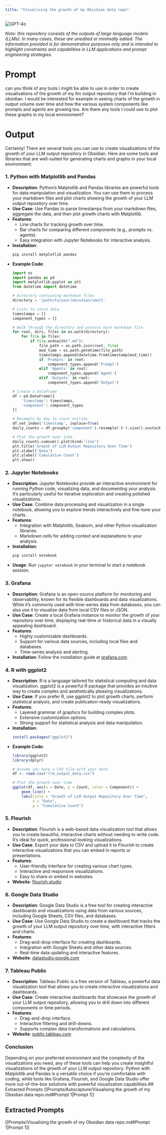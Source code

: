 ```yaml
---
title: "Visualising the growth of my Obsidian data repo"
---
```

![GPT-4o](https://img.shields.io/badge/GPT--4o-3333FF?style=for-the-badge&logo=openai&logoColor=white)



*Note: this repository consists of the outputs of large language models (LLMs). In many cases, these are unedited or minimally edited. The information provided is for demonstrative purposes only and is intended to highlight constraints and capabilities in LLM applications and prompt engineering strategies.*


# Prompt

can you think of any tools i might be able to use in order to create visualisations of the growth of my llm output repository that I'm building in obsidian. I would be interested for example in seeing charts of the growth in output volume over time and how the various system components like prompts and agents are growing too. Are there any tools I could use to plot these graphs in my local environment?

# Output
Certainly! There are several tools you can use to create visualizations of the growth of your LLM output repository in Obsidian. Here are some tools and libraries that are well-suited for generating charts and graphs in your local environment:

### **1. Python with Matplotlib and Pandas**
   - **Description**: Python’s Matplotlib and Pandas libraries are powerful tools for data manipulation and visualization. You can use them to process your markdown files and plot charts showing the growth of your LLM output repository over time.
   - **Use Case**: Use Pandas to parse timestamps from your markdown files, aggregate the data, and then plot growth charts with Matplotlib.
   - **Features**:
     - Line charts for tracking growth over time.
     - Bar charts for comparing different components (e.g., prompts vs. agents).
     - Easy integration with Jupyter Notebooks for interactive analysis.
   - **Installation**:
     ```bash
     pip install matplotlib pandas
     ```
   - **Example Code**:
     ```python
     import os
     import pandas as pd
     import matplotlib.pyplot as plt
     from datetime import datetime

     # Directory containing markdown files
     directory = '/path/to/your/obsidian/vault'

     # Lists to store data
     timestamps = []
     component_types = []

     # Walk through the directory and process each markdown file
     for root, dirs, files in os.walk(directory):
         for file in files:
             if file.endswith(".md"):
                 file_path = os.path.join(root, file)
                 mod_time = os.path.getmtime(file_path)
                 timestamps.append(datetime.fromtimestamp(mod_time))
                 if 'Prompts' in root:
                     component_types.append('Prompt')
                 elif 'Agents' in root:
                     component_types.append('Agent')
                 elif 'Outputs' in root:
                     component_types.append('Output')

     # Create a DataFrame
     df = pd.DataFrame({
         'timestamp': timestamps,
         'component': component_types
     })

     # Resample by day to count entries
     df.set_index('timestamp', inplace=True)
     daily_counts = df.groupby('component').resample('D').size().unstack(fill_value=0)

     # Plot the growth over time
     daily_counts.cumsum().plot(kind='line')
     plt.title('Growth of LLM Output Repository Over Time')
     plt.xlabel('Date')
     plt.ylabel('Cumulative Count')
     plt.show()
     ```

### **2. Jupyter Notebooks**
   - **Description**: Jupyter Notebooks provide an interactive environment for running Python code, visualizing data, and documenting your analysis. It’s particularly useful for iterative exploration and creating polished visualizations.
   - **Use Case**: Combine data processing and visualization in a single notebook, allowing you to explore trends interactively and fine-tune your charts.
   - **Features**:
     - Integration with Matplotlib, Seaborn, and other Python visualization libraries.
     - Markdown cells for adding context and explanations to your analysis.
   - **Installation**:
     ```bash
     pip install notebook
     ```
   - **Usage**: Run `jupyter notebook` in your terminal to start a notebook session.

### **3. Grafana**
   - **Description**: Grafana is an open-source platform for monitoring and observability, known for its flexible dashboards and data visualizations. While it’s commonly used with time-series data from databases, you can also use it to visualize data from local CSV files or JSON.
   - **Use Case**: Create a local Grafana instance to monitor the growth of your repository over time, displaying real-time or historical data in a visually appealing dashboard.
   - **Features**:
     - Highly customizable dashboards.
     - Support for various data sources, including local files and databases.
     - Time-series analysis and alerting.
   - **Installation**: Follow the installation guide at [grafana.com](https://grafana.com/grafana/download).

### **4. R with ggplot2**
   - **Description**: R is a language tailored for statistical computing and data visualization. ggplot2 is a powerful R package that provides an intuitive way to create complex and aesthetically pleasing visualizations.
   - **Use Case**: If you prefer R, use ggplot2 to plot growth charts, perform statistical analysis, and create publication-ready visualizations.
   - **Features**:
     - Layered grammar of graphics for building complex plots.
     - Extensive customization options.
     - Strong support for statistical analysis and data manipulation.
   - **Installation**:
     ```r
     install.packages("ggplot2")
     ```
   - **Example Code**:
     ```r
     library(ggplot2)
     library(dplyr)
     
     # Assume you have a CSV file with your data
     df <- read.csv("llm_output_data.csv")
     
     # Plot the growth over time
     ggplot(df, aes(x = Date, y = Count, color = Component)) +
         geom_line() +
         labs(title = "Growth of LLM Output Repository Over Time",
              x = "Date",
              y = "Cumulative Count")
     ```

### **5. Flourish**
   - **Description**: Flourish is a web-based data visualization tool that allows you to create beautiful, interactive charts without needing to write code. It’s ideal for quick, professional-looking visualizations.
   - **Use Case**: Export your data to CSV and upload it to Flourish to create interactive visualizations that you can embed in reports or presentations.
   - **Features**:
     - User-friendly interface for creating various chart types.
     - Interactive and responsive visualizations.
     - Easy to share or embed in websites.
   - **Website**: [flourish.studio](https://flourish.studio/)

### **6. Google Data Studio**
   - **Description**: Google Data Studio is a free tool for creating interactive dashboards and visualizations using data from various sources, including Google Sheets, CSV files, and databases.
   - **Use Case**: Use Google Data Studio to create a dashboard that tracks the growth of your LLM output repository over time, with interactive filters and charts.
   - **Features**:
     - Drag-and-drop interface for creating dashboards.
     - Integration with Google Sheets and other data sources.
     - Real-time data updating and interactive features.
   - **Website**: [datastudio.google.com](https://datastudio.google.com/)

### **7. Tableau Public**
   - **Description**: Tableau Public is a free version of Tableau, a powerful data visualization tool that allows you to create interactive visualizations and dashboards.
   - **Use Case**: Create interactive dashboards that showcase the growth of your LLM output repository, allowing you to drill down into different components or time periods.
   - **Features**:
     - Drag-and-drop interface.
     - Interactive filtering and drill-downs.
     - Supports complex data transformations and calculations.
   - **Website**: [public.tableau.com](https://public.tableau.com/)

### **Conclusion**
Depending on your preferred environment and the complexity of the visualizations you need, any of these tools can help you create insightful visualizations of the growth of your LLM output repository. Python with Matplotlib and Pandas is a versatile choice if you’re comfortable with coding, while tools like Grafana, Flourish, and Google Data Studio offer more out-of-the-box solutions with powerful visualization capabilities.## Extracted Prompts
[[Prompts/Autocapture/Visualising the growth of my Obsidian data repo.md#Prompt 1|Prompt 1]]





## Extracted Prompts
[[Prompts/Visualising the growth of my Obsidian data repo.md#Prompt 1|Prompt 1]]
